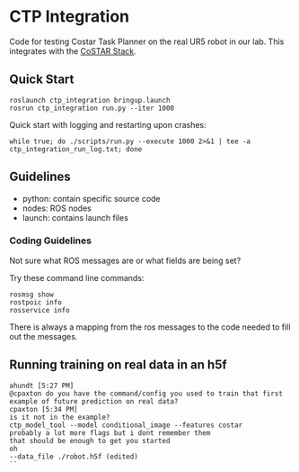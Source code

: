 # CTP Integration

Code for testing Costar Task Planner on the real UR5 robot in our lab. This integrates with the [CoSTAR Stack](https://github.com/cpaxton/costar_stack).

## Quick Start

```
roslaunch ctp_integration bringup.launch
rosrun ctp_integration run.py --iter 1000
```

Quick start with logging and restarting upon crashes:
```
while true; do ./scripts/run.py --execute 1000 2>&1 | tee -a ctp_integration_run_log.txt; done
```

## Guidelines

  - python: contain specific source code
  - nodes: ROS nodes
  - launch: contains launch files

### Coding Guidelines

Not sure what ROS messages are or what fields are being set?

Try these command line commands:

```
rosmsg show 
rostpoic info
rosservice info
```

There is always a mapping from the ros messages to the code needed to fill out the messages.


## Running training on real data in an h5f
```
ahundt [5:27 PM]
@cpaxton do you have the command/config you used to train that first example of future prediction on real data?
cpaxton [5:34 PM]
is it not in the example?
ctp_model_tool --model conditional_image --features costar
probably a lot more flags but i dont remember them
that should be enough to get you started
oh
--data_file ./robot.h5f (edited)
``
